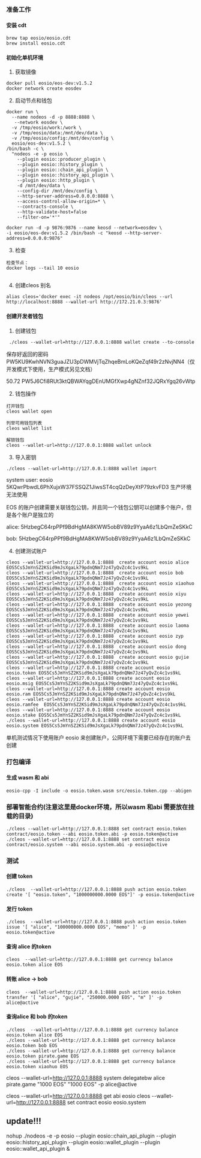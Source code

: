 ### 准备工作

#### 安装 cdt

```
brew tap eosio/eosio.cdt
brew install eosio.cdt
```

#### 初始化单机环境

1. 获取镜像

```
docker pull eosio/eos-dev:v1.5.2
docker network create eosdev
```

2. 启动节点和钱包

```
docker run \
  --name nodeos -d -p 8888:8888 \
   --network eosdev \
  -v /tmp/eosio/work:/work \
  -v /tmp/eosio/data:/mnt/dev/data \
  -v /tmp/eosio/config:/mnt/dev/config \
  eosio/eos-dev:v1.5.2 \
/bin/bash -c \
  "nodeos -e -p eosio \
    --plugin eosio::producer_plugin \
    --plugin eosio::history_plugin \
    --plugin eosio::chain_api_plugin \
    --plugin eosio::history_api_plugin \
    --plugin eosio::http_plugin \
    -d /mnt/dev/data \
    --config-dir /mnt/dev/config \
    --http-server-address=0.0.0.0:8888 \
    --access-control-allow-origin=* \
    --contracts-console \
    --http-validate-host=false
    --filter-on='*'"

docker run -d -p 9876:9876 --name keosd --network=eosdev \
-i eosio/eos-dev:v1.5.2 /bin/bash -c "keosd --http-server-address=0.0.0.0:9876"
```

3. 检查

```
检查节点：
docker logs --tail 10 eosio


```

4. 创建cleos 别名

```
alias cleos='docker exec -it nodeos /opt/eosio/bin/cleos --url http://localhost:8888 --wallet-url http://172.21.0.3:9876'
```

#### 创建开发者钱包

1. 创建钱包

```
 ./cleos --wallet-url=http://127.0.0.1:8888 wallet create --to-console
 ```
保存好返回的密码 PW5KU9KwhNVN3guaJZU3pDWMVjTqZhqeBmLoKQeZqf49r2zNvjNN4（仅开发模式下使用，生产模式另见文档）

50.72 PW5J6Cfi8RUt3ktQBWAYqgDEnUMGfXwp4gNZnf32JQRxYgq26vWtp

2. 钱包操作

```
打开钱包
cleos wallet open

列举可用钱包列表
cleos wallet list

解锁钱包
cleos --wallet-url=http://127.0.0.1:8888 wallet unlock
```

3. 导入密钥


```
./cleos --wallet-url=http://127.0.0.1:8888 wallet import
```

system user: eosio 5KQwrPbwdL6PhXujxW37FSSQZ1JiwsST4cqQzDeyXtP79zkvFD3 生产环境无法使用

EOS 的账户创建需要关联钱包公钥，并且同一个钱包公钥可以创建多个账户，但是各个账户是独立的

alice: 5HzbegC64rpPPf9BdHgMA8KWW5obBV89z9YyaA6z1LbQmZeSKkC

bob: 5HzbegC64rpPPf9BdHgMA8KWW5obBV89z9YyaA6z1LbQmZeSKkC

4. 创建测试账户

```
cleos --wallet-url=http://127.0.0.1:8888  create account eosio alice EOS5Cs5JmYnSZ2KSid9mJsXgaLk79pdnQNm7Jz47yQvZc4c1vs9kL
cleos --wallet-url=http://127.0.0.1:8888  create account eosio bob EOS5Cs5JmYnSZ2KSid9mJsXgaLk79pdnQNm7Jz47yQvZc4c1vs9kL
cleos --wallet-url=http://127.0.0.1:8888  create account eosio xiaohuo EOS5Cs5JmYnSZ2KSid9mJsXgaLk79pdnQNm7Jz47yQvZc4c1vs9kL
cleos --wallet-url=http://127.0.0.1:8888  create account eosio xiyu EOS5Cs5JmYnSZ2KSid9mJsXgaLk79pdnQNm7Jz47yQvZc4c1vs9kL
cleos --wallet-url=http://127.0.0.1:8888  create account eosio yezong EOS5Cs5JmYnSZ2KSid9mJsXgaLk79pdnQNm7Jz47yQvZc4c1vs9kL
cleos --wallet-url=http://127.0.0.1:8888  create account eosio yewei EOS5Cs5JmYnSZ2KSid9mJsXgaLk79pdnQNm7Jz47yQvZc4c1vs9kL
cleos --wallet-url=http://127.0.0.1:8888  create account eosio laoma EOS5Cs5JmYnSZ2KSid9mJsXgaLk79pdnQNm7Jz47yQvZc4c1vs9kL
cleos --wallet-url=http://127.0.0.1:8888  create account eosio zyp EOS5Cs5JmYnSZ2KSid9mJsXgaLk79pdnQNm7Jz47yQvZc4c1vs9kL
cleos --wallet-url=http://127.0.0.1:8888  create account eosio dong  EOS5Cs5JmYnSZ2KSid9mJsXgaLk79pdnQNm7Jz47yQvZc4c1vs9kL
cleos --wallet-url=http://127.0.0.1:8888  create account eosio gujie  EOS5Cs5JmYnSZ2KSid9mJsXgaLk79pdnQNm7Jz47yQvZc4c1vs9kL
cleos --wallet-url=http://127.0.0.1:8888 create account eosio eosio.token EOS5Cs5JmYnSZ2KSid9mJsXgaLk79pdnQNm7Jz47yQvZc4c1vs9kL
cleos --wallet-url=http://127.0.0.1:8888 create account eosio eosio.msig EOS5Cs5JmYnSZ2KSid9mJsXgaLk79pdnQNm7Jz47yQvZc4c1vs9kL
cleos --wallet-url=http://127.0.0.1:8888 create account eosio eosio.ram EOS5Cs5JmYnSZ2KSid9mJsXgaLk79pdnQNm7Jz47yQvZc4c1vs9kL
cleos --wallet-url=http://127.0.0.1:8888 create account eosio eosio.ramfee  EOS5Cs5JmYnSZ2KSid9mJsXgaLk79pdnQNm7Jz47yQvZc4c1vs9kL
cleos --wallet-url=http://127.0.0.1:8888 create account eosio eosio.stake EOS5Cs5JmYnSZ2KSid9mJsXgaLk79pdnQNm7Jz47yQvZc4c1vs9kL
./cleos --wallet-url=http://127.0.0.1:8888 create account eosio eosio.system EOS5Cs5JmYnSZ2KSid9mJsXgaLk79pdnQNm7Jz47yQvZc4c1vs9kL
```

单机测试情况下使用账户 eosio 来创建账户，公网环境下需要已经存在的账户去创建

### 打包编译

#### 生成 wasm 和 abi

```
eosio-cpp -I include -o eosio.token.wasm src/eosio.token.cpp --abigen
```

### 部署智能合约(注意这里是docker环境，所以wasm 和abi 需要放在挂载的目录)

```
./cleos --wallet-url=http://127.0.0.1:8888 set contract eosio.token contract/eosio.token --abi eosio.token.abi -p eosio.token@active
./cleos --wallet-url=http://127.0.0.1:8888 set contract eosio  contract/eosio.system --abi eosio.system.abi -p eosio@active
```

### 测试

#### 创建 token

```
./cleos  --wallet-url=http://127.0.0.1:8888 push action eosio.token create '[ "eosio.token", "1000000000.0000 EOS"]' -p eosio.token@active
```

#### 发行 token

```
./cleos  --wallet-url=http://127.0.0.1:8888 push action eosio.token issue '[ "alice", "100000000.0000 EOS", "memo" ]' -p eosio.token@active
```

#### 查询 alice 的token

```
cleos  --wallet-url=http://127.0.0.1:8888 get currency balance eosio.token alice EOS
```

#### 转账 alice -> bob

```
cleos  --wallet-url=http://127.0.0.1:8888 push action eosio.token transfer '[ "alice", "gujie", "250000.0000 EOS", "m" ]' -p alice@active
```

#### 查询alice 和 bob 的token

```
./cleos  --wallet-url=http://127.0.0.1:8888 get currency balance eosio.token alice EOS
./cleos --wallet-url=http://127.0.0.1:8888 get currency balance eosio.token bob EOS
./cleos --wallet-url=http://127.0.0.1:8888 get currency balance eosio.token pirate.game EOS
./cleos --wallet-url=http://127.0.0.1:8888 get currency balance eosio.token xiaohuo EOS
```

cleos --wallet-url=http://127.0.0.1:8888 system delegatebw alice pirate.game "1000 EOS" "1000 EOS" -p alice@active

cleos --wallet-url=http://127.0.0.1:8888 get abi eosio
cleos --wallet-url=http://127.0.0.1:8888 set contract eosio eosio.system



## update!!!

nohup ./nodeos -e -p eosio --plugin eosio::chain_api_plugin --plugin eosio::history_api_plugin --plugin eosio::wallet_plugin --plugin eosio::wallet_api_plugin &
